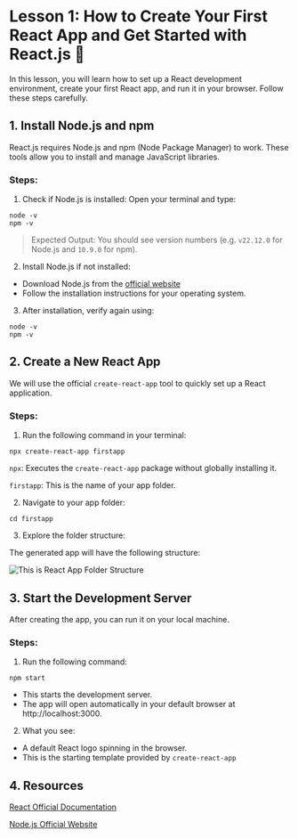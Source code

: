 # Lesson 1: How to Create Your First React App and Get Started with React.js 🚀
In this lesson, you will learn how to set up a React development environment, create your first React app, and run it in your browser. Follow these steps carefully.

## 1. Install Node.js and npm
React.js requires Node.js and npm (Node Package Manager) to work. These tools allow you to install and manage JavaScript libraries.

### Steps:
1. Check if Node.js is installed: Open your terminal and type:

```
node -v
npm -v
```
>Expected Output: You should see version numbers (e.g. `v22.12.0` for Node.js and `10.9.0` for npm).

2. Install Node.js if not installed:
* Download Node.js from the [official website](https://nodejs.org/en)
* Follow the installation instructions for your operating system.

3. After installation, verify again using:
```
node -v
npm -v
```
## 2. Create a New React App
We will use the official `create-react-app` tool to quickly set up a React application.

### Steps:
1. Run the following command in your terminal:

```
npx create-react-app firstapp
```
`npx`: Executes the `create-react-app` package without globally installing it.

`firstapp`: This is the name of your app folder.

2. Navigate to your app folder:


```cd firstapp```

3. Explore the folder structure: 

The generated app will have the following structure:

![This is React App Folder Structure](React_folder_structure.jpg)


## 3. Start the Development Server
After creating the app, you can run it on your local machine.

### Steps:
1. Run the following command:

```
npm start
```
- This starts the development server.
- The app will open automatically in your default browser at http://localhost:3000.
2. What you see:

- A default React logo spinning in the browser.
- This is the starting template provided by `create-react-app`

## 4. Resources
[React Official Documentation](https://react.dev/learn)

[Node.js Official Website](https://nodejs.org/en)




